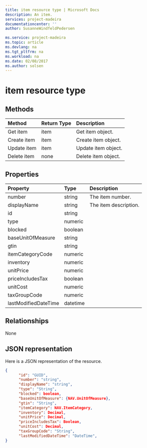 ```yaml
---
title: item resource type | Microsoft Docs
description: An item.
services: project-madeira
documentationcenter: ''
author: SusanneWindfeldPedersen

ms.service: project-madeira
ms.topic: article
ms.devlang: na
ms.tgt_pltfrm: na
ms.workload: na
ms.date: 02/08/2017
ms.author: solsen
---
```


# item resource type

## Methods

| Method       | Return Type  |Description|
|:---------------|:--------|:----------|
|Get item|item|Get item object.|
|Create item|item|Create item object.|
|Update item|item|Update item object.|
|Delete item|none|Delete item object.|

## Properties
| Property	   | Type	|Description|
|:---------------|:--------|:----------|
|number|string|The item number.|
|displayName|string|The item description.|
|id|string||
|type|numeric||
|blocked|boolean||
|baseUnitOfMeasure|string||
|gtin|string||
|itemCategoryCode|numeric||
|inventory|numeric||
|unitPrice|numeric||
|priceIncludesTax|boolean||
|unitCost|numeric||
|taxGroupCode|numeric||
|lastModifiedDateTime|datetime||  


## Relationships
None

## JSON representation

Here is a JSON representation of the resource.


```json
{
      "id": "GUID",
      "number": "string",
      "displayName": "string",
      "type": "String",
      "blocked": boolean,
      "baseUnitOfMeasure": {NAV.UnitOfMeasure},
      "gtin": "String",
      "itemCategory": NAV.ItemCategory,
      "inventory": Decimal,
      "unitPrice": Decimal,
      "priceIncludesTax": Boolean,
      "unitCost": Decimal,
      "taxGroupCode": "String",
      "lastModifiedDateTime": "DateTime",
}

```